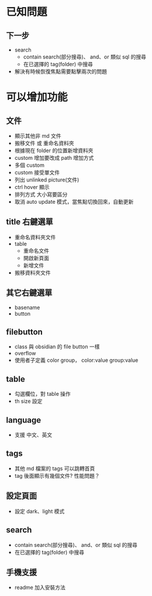 # 已知問題

## 下一步
- search
    - contain search(部分搜尋)、 and、or 類似 sql 的搜尋
    - 在已選擇的 tag(folder) 中搜尋
- 解決有時候恢復焦點需要點擊兩次的問題



# 可以增加功能
## 文件

- 顯示其他非 md 文件
- 搬移文件 或 重命名資料夾
- 根據現在 folder 的位置新增資料夾
- custom 增加要改成 path 增加方式
- 多個 custom
- custom 接受單文件
- 列出 unlinked picture(文件)
- ctrl hover 顯示
- 排列方式 大小寫要區分
- 取消 auto update 模式，當焦點切換回來，自動更新

## title 右鍵選單
- 重命名資料夾文件
- table
	- 重命名文件
 	- 開啟新頁面
  	- 新增文件
- 搬移資料夾文件

## 其它右鍵選單
- basename
- button

## filebutton
- class 與 obsidian 的 file button 一樣
- overflow
- 使用者子定義 color group， color:value group:value

## table
- 勾選欄位，對 table 操作
- th size 設定

## language
- 支援 中文、英文

## tags
- 其他 md 檔案的 tags 可以跳轉首頁
- tag 後面顯示有幾個文件? 性能問題？

## 設定頁面
- 設定 dark、light 模式

## search
- contain search(部分搜尋)、 and、or 類似 sql 的搜尋
- 在已選擇的 tag(folder) 中搜尋

## 手機支援

- readme 加入安裝方法
